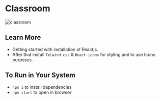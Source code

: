 # Classroom

![classroom](https://github.com/aran08/Assignment/assets/112660522/572e3adf-657e-4844-967b-f7007682bc03)

## Learn More

- Getting started with installation of Reactjs.
- After that install `Telwind-css` & `React-icons` for styling and to use Icons purposes.

## To Run in Your System

- `npm i` to install dependencies 
- `npm start` to open in browser
